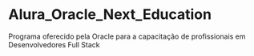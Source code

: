 # Alura_Oracle_Next_Education
Programa oferecido pela Oracle para a capacitação de profissionais em Desenvolvedores Full Stack
